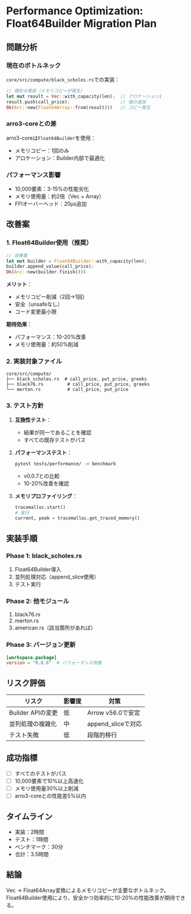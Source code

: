 # Performance Optimization: Float64Builder Migration Plan

## 問題分析

### 現在のボトルネック
`core/src/compute/black_scholes.rs`での実装：

```rust
// 現在の実装（メモリコピーが発生）
let mut result = Vec::with_capacity(len);  // アロケーション1
result.push(call_price);                   // 値の追加
Ok(Arc::new(Float64Array::from(result)))   // コピー発生
```

### arro3-coreとの差
arro3-coreは`Float64Builder`を使用：
- メモリコピー：1回のみ
- アロケーション：Builder内部で最適化

### パフォーマンス影響
- 10,000要素：3-15%の性能劣化
- メモリ使用量：約2倍（Vec + Array）
- FFIオーバーヘッド：20μs追加

## 改善案

### 1. Float64Builder使用（推奨）

```rust
// 改善案
let mut builder = Float64Builder::with_capacity(len);
builder.append_value(call_price);
Ok(Arc::new(builder.finish()))
```

**メリット**：
- メモリコピー削減（2回→1回）
- 安全（unsafeなし）
- コード変更最小限

**期待効果**：
- パフォーマンス：10-20%改善
- メモリ使用量：約50%削減

### 2. 実装対象ファイル

```
core/src/compute/
├── black_scholes.rs  # call_price, put_price, greeks
├── black76.rs         # call_price, put_price, greeks
└── merton.rs          # call_price, put_price
```

### 3. テスト方針

1. **互換性テスト**：
   - 結果が同一であることを確認
   - すべての既存テストがパス

2. **パフォーマンステスト**：
   ```bash
   pytest tests/performance/ -m benchmark
   ```
   - v0.0.7との比較
   - 10-20%改善を確認

3. **メモリプロファイリング**：
   ```python
   tracemalloc.start()
   # 実行
   current, peak = tracemalloc.get_traced_memory()
   ```

## 実装手順

### Phase 1: black_scholes.rs
1. Float64Builder導入
2. 並列処理対応（append_slice使用）
3. テスト実行

### Phase 2: 他モジュール
1. black76.rs
2. merton.rs
3. american.rs（該当箇所があれば）

### Phase 3: バージョン更新
```toml
[workspace.package]
version = "0.0.8"  # パフォーマンス改善
```

## リスク評価

| リスク | 影響度 | 対策 |
|--------|--------|------|
| Builder APIの変更 | 低 | Arrow v56.0で安定 |
| 並列処理の複雑化 | 中 | append_sliceで対応 |
| テスト失敗 | 低 | 段階的移行 |

## 成功指標

- [ ] すべてのテストがパス
- [ ] 10,000要素で10%以上高速化
- [ ] メモリ使用量30%以上削減
- [ ] arro3-coreとの性能差5%以内

## タイムライン

- 実装：2時間
- テスト：1時間
- ベンチマーク：30分
- 合計：3.5時間

## 結論

Vec → Float64Array変換によるメモリコピーが主要なボトルネック。Float64Builder使用により、安全かつ効率的に10-20%の性能改善が期待できる。